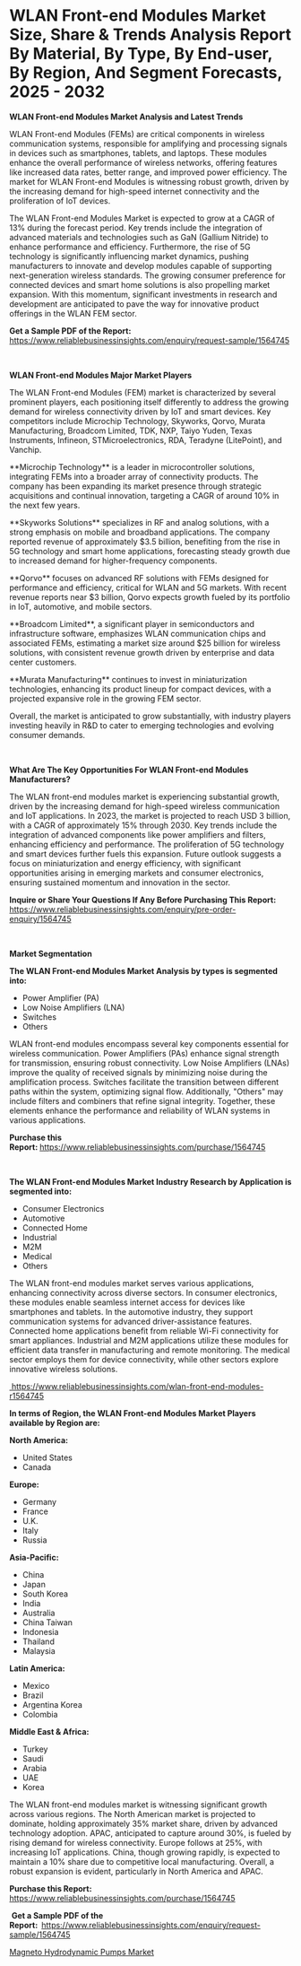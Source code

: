 <p><h1>WLAN Front-end Modules Market Size, Share & Trends Analysis Report By Material, By Type, By End-user, By Region, And Segment Forecasts, 2025 - 2032</h1></p><p><strong>WLAN Front-end Modules Market Analysis and Latest Trends</strong></p>
<p><p>WLAN Front-end Modules (FEMs) are critical components in wireless communication systems, responsible for amplifying and processing signals in devices such as smartphones, tablets, and laptops. These modules enhance the overall performance of wireless networks, offering features like increased data rates, better range, and improved power efficiency. The market for WLAN Front-end Modules is witnessing robust growth, driven by the increasing demand for high-speed internet connectivity and the proliferation of IoT devices. </p><p>The WLAN Front-end Modules Market is expected to grow at a CAGR of 13% during the forecast period. Key trends include the integration of advanced materials and technologies such as GaN (Gallium Nitride) to enhance performance and efficiency. Furthermore, the rise of 5G technology is significantly influencing market dynamics, pushing manufacturers to innovate and develop modules capable of supporting next-generation wireless standards. The growing consumer preference for connected devices and smart home solutions is also propelling market expansion. With this momentum, significant investments in research and development are anticipated to pave the way for innovative product offerings in the WLAN FEM sector.</p></p>
<p><strong>Get a Sample PDF of the Report:&nbsp;</strong> <a href="https://www.reliablebusinessinsights.com/enquiry/request-sample/1564745?utm_campaign=1581&utm_medium=2&utm_source=Github&utm_content=ia&utm_term=28022025&utm_id=wlan-front-end-modules">https://www.reliablebusinessinsights.com/enquiry/request-sample/1564745</a></p>
<p>&nbsp;</p>
<p><strong>WLAN Front-end Modules Major Market Players</strong></p>
<p><p>The WLAN Front-end Modules (FEM) market is characterized by several prominent players, each positioning itself differently to address the growing demand for wireless connectivity driven by IoT and smart devices. Key competitors include Microchip Technology, Skyworks, Qorvo, Murata Manufacturing, Broadcom Limited, TDK, NXP, Taiyo Yuden, Texas Instruments, Infineon, STMicroelectronics, RDA, Teradyne (LitePoint), and Vanchip.</p><p>**Microchip Technology** is a leader in microcontroller solutions, integrating FEMs into a broader array of connectivity products. The company has been expanding its market presence through strategic acquisitions and continual innovation, targeting a CAGR of around 10% in the next few years.</p><p>**Skyworks Solutions** specializes in RF and analog solutions, with a strong emphasis on mobile and broadband applications. The company reported revenue of approximately $3.5 billion, benefiting from the rise in 5G technology and smart home applications, forecasting steady growth due to increased demand for higher-frequency components.</p><p>**Qorvo** focuses on advanced RF solutions with FEMs designed for performance and efficiency, critical for WLAN and 5G markets. With recent revenue reports near $3 billion, Qorvo expects growth fueled by its portfolio in IoT, automotive, and mobile sectors.</p><p>**Broadcom Limited**, a significant player in semiconductors and infrastructure software, emphasizes WLAN communication chips and associated FEMs, estimating a market size around $25 billion for wireless solutions, with consistent revenue growth driven by enterprise and data center customers.</p><p>**Murata Manufacturing** continues to invest in miniaturization technologies, enhancing its product lineup for compact devices, with a projected expansive role in the growing FEM sector. </p><p>Overall, the market is anticipated to grow substantially, with industry players investing heavily in R&D to cater to emerging technologies and evolving consumer demands.</p></p>
<p>&nbsp;</p>
<p><strong>What Are The Key Opportunities For WLAN Front-end Modules Manufacturers?</strong></p>
<p><p>The WLAN front-end modules market is experiencing substantial growth, driven by the increasing demand for high-speed wireless communication and IoT applications. In 2023, the market is projected to reach USD 3 billion, with a CAGR of approximately 15% through 2030. Key trends include the integration of advanced components like power amplifiers and filters, enhancing efficiency and performance. The proliferation of 5G technology and smart devices further fuels this expansion. Future outlook suggests a focus on miniaturization and energy efficiency, with significant opportunities arising in emerging markets and consumer electronics, ensuring sustained momentum and innovation in the sector.</p></p>
<p><strong>Inquire or Share Your Questions If Any Before Purchasing This Report:</strong> <a href="https://www.reliablebusinessinsights.com/enquiry/pre-order-enquiry/1564745?utm_campaign=1581&utm_medium=2&utm_source=Github&utm_content=ia&utm_term=28022025&utm_id=wlan-front-end-modules">https://www.reliablebusinessinsights.com/enquiry/pre-order-enquiry/1564745</a></p>
<p>&nbsp;</p>
<p><strong>Market Segmentation</strong></p>
<p><strong>The WLAN Front-end Modules Market Analysis by types is segmented into:</strong></p>
<p><ul><li>Power Amplifier (PA)</li><li>Low Noise Amplifiers (LNA)</li><li>Switches</li><li>Others</li></ul></p>
<p><p>WLAN front-end modules encompass several key components essential for wireless communication. Power Amplifiers (PAs) enhance signal strength for transmission, ensuring robust connectivity. Low Noise Amplifiers (LNAs) improve the quality of received signals by minimizing noise during the amplification process. Switches facilitate the transition between different paths within the system, optimizing signal flow. Additionally, "Others" may include filters and combiners that refine signal integrity. Together, these elements enhance the performance and reliability of WLAN systems in various applications.</p></p>
<p><strong>Purchase this Report:&nbsp;</strong><a href="https://www.reliablebusinessinsights.com/purchase/1564745?utm_campaign=1581&utm_medium=2&utm_source=Github&utm_content=ia&utm_term=28022025&utm_id=wlan-front-end-modules">https://www.reliablebusinessinsights.com/purchase/1564745</a></p>
<p>&nbsp;</p>
<p><strong>The WLAN Front-end Modules Market Industry Research by Application is segmented into:</strong></p>
<p><ul><li>Consumer Electronics</li><li>Automotive</li><li>Connected Home</li><li>Industrial</li><li>M2M</li><li>Medical</li><li>Others</li></ul></p>
<p><p>The WLAN front-end modules market serves various applications, enhancing connectivity across diverse sectors. In consumer electronics, these modules enable seamless internet access for devices like smartphones and tablets. In the automotive industry, they support communication systems for advanced driver-assistance features. Connected home applications benefit from reliable Wi-Fi connectivity for smart appliances. Industrial and M2M applications utilize these modules for efficient data transfer in manufacturing and remote monitoring. The medical sector employs them for device connectivity, while other sectors explore innovative wireless solutions.</p></p>
<p><a href="https://www.reliablebusinessinsights.com/wlan-front-end-modules-r1564745?utm_campaign=1581&utm_medium=2&utm_source=Github&utm_content=ia&utm_term=28022025&utm_id=wlan-front-end-modules">&nbsp;https://www.reliablebusinessinsights.com/wlan-front-end-modules-r1564745</a></p>
<p><strong>In terms of Region, the WLAN Front-end Modules Market Players available by Region are:</strong></p>
<p>
    <p> <strong> North America: </strong>
        <ul>
            <li>United States</li>
            <li>Canada</li>
        </ul>
        </p> 
    <p> <strong> Europe: </strong>
        <ul>
            <li>Germany</li>
            <li>France</li>
            <li>U.K.</li>
            <li>Italy</li>
            <li>Russia</li>
        </ul>
        </p> 
    <p> <strong> Asia-Pacific: </strong>
        <ul>
            <li>China</li>
            <li>Japan</li>
            <li>South Korea</li>
            <li>India</li>
            <li>Australia</li>
            <li>China Taiwan</li>
            <li>Indonesia</li>
            <li>Thailand</li>
            <li>Malaysia</li>
        </ul>
        </p> 
    <p> <strong> Latin America: </strong>
        <ul>
            <li>Mexico</li>
            <li>Brazil</li>
            <li>Argentina Korea</li>
            <li>Colombia</li>
        </ul>
        </p> 
    <p> <strong> Middle East & Africa: </strong>
        <ul>
            <li>Turkey</li>
            <li>Saudi</li>
            <li>Arabia</li>
            <li>UAE</li>
            <li>Korea</li>
        </ul>
    </p>
    </p>
<p><p>The WLAN front-end modules market is witnessing significant growth across various regions. The North American market is projected to dominate, holding approximately 35% market share, driven by advanced technology adoption. APAC, anticipated to capture around 30%, is fueled by rising demand for wireless connectivity. Europe follows at 25%, with increasing IoT applications. China, though growing rapidly, is expected to maintain a 10% share due to competitive local manufacturing. Overall, a robust expansion is evident, particularly in North America and APAC.</p></p>
<p><strong>Purchase this Report: </strong><a href="https://www.reliablebusinessinsights.com/purchase/1564745?utm_campaign=1581&utm_medium=2&utm_source=Github&utm_content=ia&utm_term=28022025&utm_id=wlan-front-end-modules">https://www.reliablebusinessinsights.com/purchase/1564745</a></p>
<p>&nbsp;<strong>Get a Sample PDF of the Report:&nbsp;&nbsp;</strong><a href="https://www.reliablebusinessinsights.com/enquiry/request-sample/1564745?utm_campaign=1581&utm_medium=2&utm_source=Github&utm_content=ia&utm_term=28022025&utm_id=wlan-front-end-modules">https://www.reliablebusinessinsights.com/enquiry/request-sample/1564745</a></p>
<p><strong></strong></p>
<p><p><a href="https://github.com/stickkinkel/Market-Research-Report-List-1/blob/main/magneto-hydrodynamic-pumps-market.md?utm_campaign=1581&utm_medium=2&utm_source=Github&utm_content=ia&utm_term=28022025&utm_id=wlan-front-end-modules">Magneto Hydrodynamic Pumps Market</a></p></p>